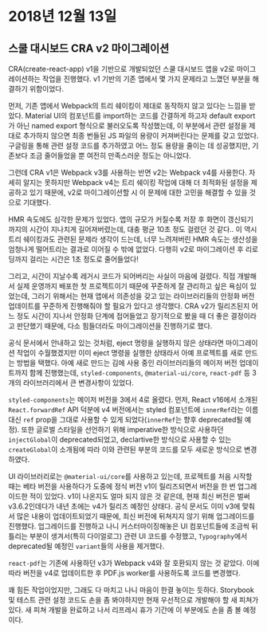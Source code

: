 # 2018년 12월 13일

## 스쿨 대시보드 CRA v2 마이그레이션

CRA(create-react-app) v1을 기반으로 개발되었던 스쿨 대시보드 앱을 v2로 마이그레이션하는 작업을 진행했다. v1 기반의 기존 앱에서 몇 가지 문제라고 느꼈던 부분을 해결하기 위함이었다.

먼저, 기존 앱에서 Webpack의 트리 쉐이킹이 제대로 동작하지 않고 있다는 느낌을 받았다. Material UI의 컴포넌트를 import하는 코드를 간결하게 하고자 default export가 아닌 named export 형식으로 불러오도록 작성했는데, 이 부분에서 관련 설정을 제대로 추가하지 않으면 최종 번들된 JS 파일의 용량이 커져버린다는 문제를 갖고 있었다. 구글링을 통해 관련 설정 코드를 추가하였고 어느 정도 용량을 줄이는 데 성공했지만, 기존보다 조금 줄어들었을 뿐 여전히 만족스러운 정도는 아니었다.

그런데 CRA v1은 Webpack v3를 사용하는 반면 v2는 Webpack v4를 사용한다. 자세히 알지는 못하지만 Webpack v4는 트리 쉐이킹 작업에 대해 더 최적화된 설정을 제공하고 있기 때문에, v2로 마이그레이션할 시 이 문제에 대한 고민을 해결할 수 있을 것으로 기대했다.

HMR 속도에도 심각한 문제가 있었다. 앱의 규모가 커질수록 저장 후 화면이 갱신되기까지의 시간이 지나치게 길어져버렸는데, 대충 평균 10초 정도 걸렸던 것 같다.. 이 역시 트리 쉐이킹과도 관련된 문제라 생각이 드는데, 너무 느려져버린 HMR 속도는 생산성을 엄청나게 떨어트리는 결과로 이어질 수 밖에 없었다. 다행히 v2로 마이그레이션 후 리로딩까지 걸리는 시간은 1초 정도로 줄어들었다!

그리고, 시간이 지날수록 레거시 코드가 되어버리는 사실이 마음에 걸렸다. 직접 개발해서 실제 운영까지 배포한 첫 프로젝트이기 때문에 꾸준하게 잘 관리하고 싶은 욕심이 있었는데, 그러기 위해서는 현재 앱에서 의존성을 갖고 있는 라이브러리들의 안정화 버전 업데이트를 꾸준하게 진행해줘야 할 필요가 있다고 생각했다. CRA v2가 릴리즈된지 어느 정도 시간이 지나서 안정화 단계에 접어들었고 장기적으로 봤을 때 더 좋은 결정이라고 판단했기 때문에, 다소 힘들더라도 마이그레이션을 진행하기로 했다.

공식 문서에서 안내하고 있는 것처럼, eject 명령을 실행하지 않은 상태라면 마이그레이션 작업이 수월했겠지만 이미 eject 명령을 실행한 상태라서 아예 프로젝트를 새로 만드는 방법을 택했다. 아예 새로 만드는 김에 사용 중인 라이브러리들의 메이저 버전 업데이트까지 함께 진행했는데, `styled-components`, `@material-ui/core`, `react-pdf` 등 3개의 라이브러리에서 큰 변경사항이 있었다.

`styled-components`는 메이저 버전을 3에서 4로 올렸다. 먼저, React v16에서 소개된 `React.forwardRef` API 덕분에 v4 버전에서는 styled 컴포넌트에 `innerRef`라는 이름 대신 `ref` prop을 그대로 사용할 수 있게 되었다(`innerRef`는 향후 deprecated될 예정). 또한 글로벌 스타일을 선언하기 위해 imperative한 방식으로 사용하던 `injectGlobal`이 deprecated되었고, declartive한 방식으로 사용할 수 있는 `createGlobal`이 소개됨에 따라 이와 관련된 부분의 코드를 모두 새로운 방식으로 변경하였다.

UI 라이브러리로는 `@material-ui/core`를 사용하고 있는데, 프로젝트를 처음 시작할 때는 베타 버전을 사용하다가 도중에 정식 버전 v1이 릴리즈되면서 버전을 한 번 업그레이드한 적이 있었다. v1이 나온지도 얼마 되지 않은 것 같은데, 현재 최신 버전은 벌써 v3.6.2인데다가 내년 초에는 v4가 릴리즈 예정인 상태다. 공식 문서도 이미 v3에 맞춰서 많은 내용이 업데이트되었기 때문에, 최신 버전에 뒤쳐지지 않기 위해 업그레이드를 진행했다. 업그레이드를 진행하고 나니 커스터마이징해놓은 UI 컴포넌트들에 조금씩 뒤틀리는 부분이 생겨서(특히 다이얼로그) 관련 UI 코드를 수정했고, `Typography`에서 deprecated될 예정인 `variant`들의 사용을 제거했다.

`react-pdf`는 기존에 사용하던 v3가 Webpack v4와 잘 호환되지 않는 것 같았다. 이에 따라 버전을 v4로 업데이트한 후 PDF.js worker를 사용하도록 코드를 변경했다.

꽤 힘든 작업이었지만, 그래도 다 마치고 나니 마음이 한결 놓이는 듯하다. Storybook 및 테스트 관련 설정 코드도 손을 좀 봐야하지만 현재 우선적으로 개발해야 할 새 피쳐가 있다. 새 피쳐 개발을 완료하고 나서 리프레시 휴가 기간에 이 부분에도 손을 좀 볼 예정이다.